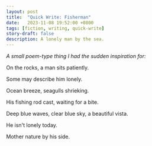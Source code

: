 ```yaml
---
layout: post
title:  "Quick Write: Fisherman"
date:   2023-11-08 19:52:00 +0800
tags: [fiction, writing, quick-write]
story-draft: false
description: A lonely man by the sea.
---
```


*A small poem-type thing I had the sudden inspiration for:*

On the rocks, a man sits patiently.

Some may describe him lonely.

Ocean breeze, seagulls shrieking. 

His fishing rod cast, waiting for a bite.

Deep blue waves, clear blue sky, a beautiful vista.

He isn't lonely today.

Mother nature by his side.